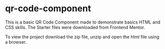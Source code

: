 # qr-code-component

This is a basic QR Code Component made to demonstrate basics HTML and CSS skills. The Starter files were downloaded from Frontend Mentor.

To view the project download the zip file, unzip and open the html file using a browser.
